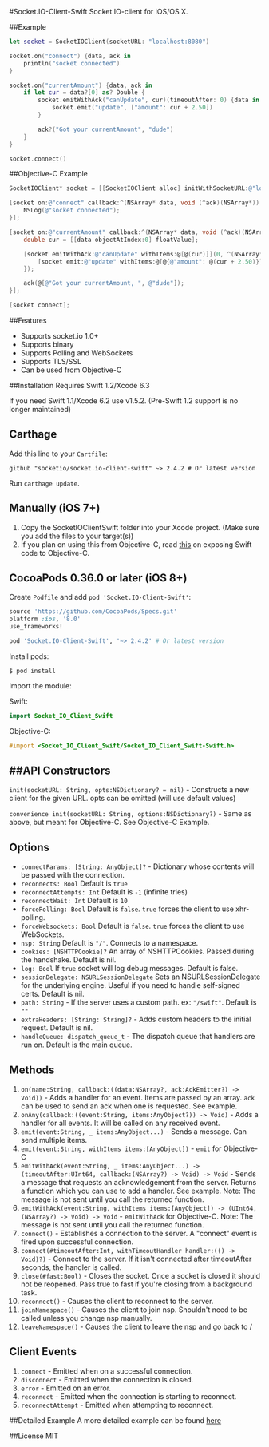 #Socket.IO-Client-Swift
Socket.IO-client for iOS/OS X.

##Example
```swift
let socket = SocketIOClient(socketURL: "localhost:8080")

socket.on("connect") {data, ack in
    println("socket connected")
}

socket.on("currentAmount") {data, ack in
    if let cur = data?[0] as? Double {
        socket.emitWithAck("canUpdate", cur)(timeoutAfter: 0) {data in
            socket.emit("update", ["amount": cur + 2.50])
        }

        ack?("Got your currentAmount", "dude")
    }
}

socket.connect()
```

##Objective-C Example
```objective-c
SocketIOClient* socket = [[SocketIOClient alloc] initWithSocketURL:@"localhost:8080" options:nil];

[socket on:@"connect" callback:^(NSArray* data, void (^ack)(NSArray*)) {
    NSLog(@"socket connected");
}];

[socket on:@"currentAmount" callback:^(NSArray* data, void (^ack)(NSArray*)) {
    double cur = [[data objectAtIndex:0] floatValue];

    [socket emitWithAck:@"canUpdate" withItems:@[@(cur)]](0, ^(NSArray* data) {
        [socket emit:@"update" withItems:@[@{@"amount": @(cur + 2.50)}]];
    });

    ack(@[@"Got your currentAmount, ", @"dude"]);
}];

[socket connect];

```

##Features
- Supports socket.io 1.0+
- Supports binary
- Supports Polling and WebSockets
- Supports TLS/SSL
- Can be used from Objective-C

##Installation
Requires Swift 1.2/Xcode 6.3

If you need Swift 1.1/Xcode 6.2 use v1.5.2. (Pre-Swift 1.2 support is no longer maintained)

Carthage
-----------------
Add this line to your `Cartfile`:
```
github "socketio/socket.io-client-swift" ~> 2.4.2 # Or latest version
```

Run `carthage update`.

Manually (iOS 7+)
-----------------
1. Copy the SocketIOClientSwift folder into your Xcode project. (Make sure you add the files to your target(s))
2. If you plan on using this from Objective-C, read [this](https://developer.apple.com/library/ios/documentation/Swift/Conceptual/BuildingCocoaApps/MixandMatch.html) on exposing Swift code to Objective-C.

CocoaPods 0.36.0 or later (iOS 8+)
------------------
Create `Podfile` and add `pod 'Socket.IO-Client-Swift'`:

```ruby
source 'https://github.com/CocoaPods/Specs.git'
platform :ios, '8.0'
use_frameworks!

pod 'Socket.IO-Client-Swift', '~> 2.4.2' # Or latest version
```

Install pods:

```
$ pod install
```

Import the module:

Swift:
```swift
import Socket_IO_Client_Swift
```

Objective-C:
```Objective-C
#import <Socket_IO_Client_Swift/Socket_IO_Client_Swift-Swift.h>
```

##API
Constructors
-----------
`init(socketURL: String, opts:NSDictionary? = nil)` - Constructs a new client for the given URL. opts can be omitted (will use default values)

`convenience init(socketURL: String, options:NSDictionary?)` - Same as above, but meant for Objective-C. See Objective-C Example.

Options
-------
- `connectParams: [String: AnyObject]?` - Dictionary whose contents will be passed with the connection.
- `reconnects: Bool` Default is `true`
- `reconnectAttempts: Int` Default is `-1` (infinite tries)
- `reconnectWait: Int` Default is `10`
- `forcePolling: Bool` Default is `false`. `true` forces the client to use xhr-polling.
- `forceWebsockets: Bool` Default is `false`. `true` forces the client to use WebSockets.
- `nsp: String` Default is `"/"`. Connects to a namespace.
- `cookies: [NSHTTPCookie]?` An array of NSHTTPCookies. Passed during the handshake. Default is nil.
- `log: Bool` If `true` socket will log debug messages. Default is false.
- `sessionDelegate: NSURLSessionDelegate` Sets an NSURLSessionDelegate for the underlying engine. Useful if you need to handle self-signed certs. Default is nil.
- `path: String` - If the server uses a custom path. ex: `"/swift"`. Default is `""`
- `extraHeaders: [String: String]?` - Adds custom headers to the initial request. Default is nil.
- `handleQueue: dispatch_queue_t` - The dispatch queue that handlers are run on. Default is the main queue.

Methods
-------
1. `on(name:String, callback:((data:NSArray?, ack:AckEmitter?) -> Void))` - Adds a handler for an event. Items are passed by an array. `ack` can be used to send an ack when one is requested. See example.
2. `onAny(callback:((event:String, items:AnyObject?)) -> Void)` - Adds a handler for all events. It will be called on any received event.
3. `emit(event:String, _ items:AnyObject...)` - Sends a message. Can send multiple items.
4. `emit(event:String, withItems items:[AnyObject])` - `emit` for Objective-C
5. `emitWithAck(event:String, _ items:AnyObject...) -> (timeoutAfter:UInt64, callback:(NSArray?) -> Void) -> Void` - Sends a message that requests an acknowledgement from the server. Returns a function which you can use to add a handler. See example. Note: The message is not sent until you call the returned function.
6. `emitWithAck(event:String, withItems items:[AnyObject]) -> (UInt64, (NSArray?) -> Void) -> Void` - `emitWithAck` for Objective-C. Note: The message is not sent until you call the returned function.
7. `connect()` - Establishes a connection to the server. A "connect" event is fired upon successful connection.
8. `connect(#timeoutAfter:Int, withTimeoutHandler handler:(() -> Void)?)` - Connect to the server. If it isn't connected after timeoutAfter seconds, the handler is called.
9. `close(#fast:Bool)` - Closes the socket. Once a socket is closed it should not be reopened. Pass true to fast if you're closing from a background task.
10. `reconnect()` - Causes the client to reconnect to the server.
11. `joinNamespace()` - Causes the client to join nsp. Shouldn't need to be called unless you change nsp manually.
12. `leaveNamespace()` - Causes the client to leave the nsp and go back to /

Client Events
------
1. `connect` - Emitted when on a successful connection.
2. `disconnect` - Emitted when the connection is closed.
3. `error` - Emitted on an error.
4. `reconnect` - Emitted when the connection is starting to reconnect.
5. `reconnectAttempt` - Emitted when attempting to reconnect.

##Detailed Example
A more detailed example can be found [here](https://github.com/nuclearace/socket.io-client-swift-example)

##License
MIT
